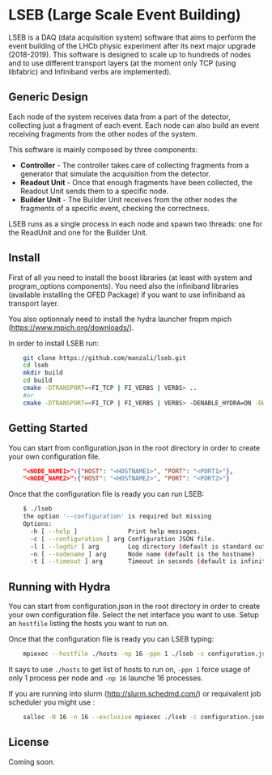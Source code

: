 <!---
[![Build Status](https://travis-ci.org/manzali/lseb.svg?branch=master)](https://travis-ci.org/manzali/lseb)
[![Coverage Status](https://coveralls.io/repos/manzali/lseb/badge.svg?branch=master&service=github)](https://coveralls.io/github/manzali/lseb?branch=master)
--->

# LSEB (Large Scale Event Building)

LSEB is a DAQ (data acquisition system) software that aims to perform the event building of the LHCb physic experiment after its next major upgrade (2018-2019). This software is designed to scale up to hundreds of nodes and to use different transport layers (at the moment only TCP (using libfabric) and Infiniband verbs are implemented).

## Generic Design

Each node of the system receives data from a part of the detector, collecting just a fragment of each event. Each node can also build an event receiving fragments from the other nodes of the system.

This software is mainly composed by three components:
* **Controller** - The controller takes care of collecting fragments from a generator that simulate the acquisition from the detector.
* **Readout Unit** - Once that enough fragments have been collected, the Readout Unit sends them to a specific node.
* **Builder Unit** - The Builder Unit receives from the other nodes the fragments of a specific event, checking the correctness.

LSEB runs as a single process in each node and spawn two threads: one for the ReadUnit and one for the Builder Unit.

## Install

First of all you need to install the boost libraries (at least with system and program_options components). You need also the infiniband libraries (available installing the OFED Package) if you want to use infiniband as transport layer.

You also optionnaly need to install the hydra launcher fropm mpich (https://www.mpich.org/downloads/).

In order to install LSEB run:

```Bash
    git clone https://github.com/manzali/lseb.git
    cd lseb
    mkdir build
    cd build
    cmake -DTRANSPORT=<FI_TCP | FI_VERBS | VERBS> ..
    #or
    cmake -DTRANSPORT=<FI_TCP | FI_VERBS | VERBS> -DENABLE_HYDRA=ON -DWITH_HYDRA=<PATH_TO_HYDRA_PREFIX> ..
```

## Getting Started

You can start from configuration.json in the root directory in order to create your own configuration file.

```JSON
    "<NODE_NAME1>":{"HOST": "<HOSTNAME1>", "PORT": "<PORT1>"},
    "<NODE_NAME2>":{"HOST": "<HOSTNAME2>", "PORT": "<PORT2>"}
```
 
Once that the configuration file is ready you can run LSEB:

```Bash
    $ ./lseb
    the option '--configuration' is required but missing
    Options:
      -h [ --help ]              Print help messages.
      -c [ --configuration ] arg Configuration JSON file.
      -l [ --logdir ] arg        Log directory (default is standard output)
      -n [ --nodename ] arg      Node name (default is the hostname)
      -t [ --timeout ] arg       Timeout in seconds (default is infinite)
```

## Running with Hydra

You can start from configuration.json in the root directory in order to create your own configuration file. Select the net interface you want to use. Setup an `hostfile` listing the hosts you want to run on.

Once that the configuration file is ready you can LSEB typing:

```Bash
    mpiexec --hostfile ./hosts -np 16 -ppn 1 ./lseb -c configuration.json
```

It says to use `./hosts` to get list of hosts to run on, `-ppn 1` force usage of only 1 process per node and `-np 16` launche 16 processes.

If you are running into slurm (http://slurm.schedmd.com/) or requivalent job scheduler you might use :

```Bash
    salloc -N 16 -n 16 --exclusive mpiexec ./lseb -c configuration.json
```

## License

Coming soon.
